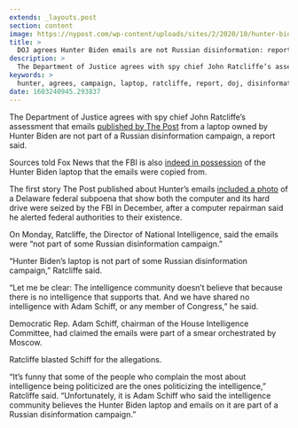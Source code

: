 ```yaml
--- 
extends: _layouts.post 
section: content 
image: https://nypost.com/wp-content/uploads/sites/2/2020/10/hunter-biden-22.jpg?quality=90&strip=all&w=1200 
title: > 
  DOJ agrees Hunter Biden emails are not Russian disinformation: report 
description: > 
  The Department of Justice agrees with spy chief John Ratcliffe’s assessment that emails published by The Post from a laptop owned by Hunter Biden are not part of a Russian disinformation campaign, a report said.Sources told Fox News that the FBI is also indeed in possession of the Hunter Biden laptop that the emails were copied from.On Monday, Ratcliffe, the Director of National Intelligence, said the emails were “not part of some Russian disinformation campaign.”“Hunter Biden’s laptop is not part of some Russian disinformation campaign,” Ratcliffe said.“It’s funny that some of the people who complain the most about intelligence being politicized are the ones politicizing the intelligence,” Ratcliffe said.“Unfortunately, it is Adam Schiff who said the intelligence community believes the Hunter Biden laptop and emails on it are part of a Russian disinformation campaign.” 
keywords: > 
  hunter, agrees, campaign, laptop, ratcliffe, report, doj, disinformation, russian, schiff, intelligence, biden, emails 
date: 1603240945.293837 
--- 
```

<div><p>The Department of Justice agrees with spy chief John Ratcliffe&#8217;s assessment that emails <a href="https://nypost.com/2020/10/14/email-reveals-how-hunter-biden-introduced-ukrainian-biz-man-to-dad/">published by The Post</a> from a laptop owned by Hunter Biden are not part of a Russian disinformation campaign, a report said.</p>
<p>Sources told Fox News that the FBI is also <a href="https://www.foxnews.com/politics/sources-tell-fox-news-fbi-has-possession-of-purported-hunter-biden-laptop" target="_blank" rel="noopener noreferrer">indeed in possession</a> of the Hunter Biden laptop that the emails were copied from.</p>
<p>The first story The Post published about Hunter&#8217;s emails <a href="https://nypost.com/2020/10/14/email-reveals-how-hunter-biden-introduced-ukrainian-biz-man-to-dad/">included a photo</a> of a Delaware federal subpoena that show both the computer and its hard drive were seized by the FBI in December, after a computer repairman said he alerted federal authorities to their existence.</p>
<p>On Monday, Ratcliffe, the Director of National Intelligence, said the emails were &#8220;not part of some Russian disinformation campaign.&#8221;</p>
<p>&#8220;Hunter Biden&#8217;s laptop is not part of some Russian disinformation campaign,&#8221; Ratcliffe said.</p>
<p>&#8220;Let me be clear: The intelligence community doesn&#8217;t believe that because there is no intelligence that supports that. And we have shared no intelligence with Adam Schiff, or any member of Congress,&#8221; he said.</p>
<p>Democratic Rep. Adam Schiff, chairman of the House Intelligence Committee, had claimed the emails were part of a smear orchestrated by Moscow.</p>
<p>Ratcliffe blasted Schiff for the allegations.</p>
<p>&#8220;It&#8217;s funny that some of the people who complain the most about intelligence being politicized are the ones politicizing the intelligence,&#8221; Ratcliffe said. &#8220;Unfortunately, it is Adam Schiff who said the intelligence community believes the Hunter Biden laptop and emails on it are part of a Russian disinformation campaign.&#8221;</p>
			</div>